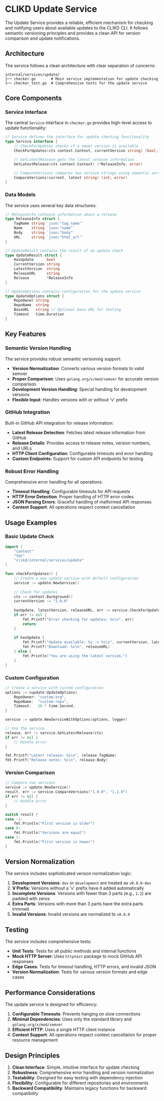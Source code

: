 # CLIKD Update Service

The Update Service provides a reliable, efficient mechanism for checking and notifying users about available updates to the CLIKD CLI. It follows semantic versioning principles and provides a clean API for version comparison and update notifications.

## Architecture

The service follows a clean architecture with clear separation of concerns:

```
internal/services/update/
├── checker.go       # Main service implementation for update checking
├── checker_test.go  # Comprehensive tests for the update service
```

## Core Components

### Service Interface

The central `Service` interface in `checker.go` provides high-level access to update functionality:

```go
// Service defines the interface for update checking functionality
type Service interface {
    // CheckForUpdates checks if a newer version is available
    CheckForUpdates(ctx context.Context, currentVersion string) (bool, string, string, error)

    // GetLatestRelease gets the latest release information
    GetLatestRelease(ctx context.Context) (*ReleaseInfo, error)

    // CompareVersions compares two version strings using semantic versioning
    CompareVersions(current, latest string) (int, error)
}
```

### Data Models

The service uses several key data structures:

```go
// ReleaseInfo contains information about a release
type ReleaseInfo struct {
    TagName string `json:"tag_name"`
    Name    string `json:"name"`
    Body    string `json:"body"`
    URL     string `json:"html_url"`
}

// UpdateResult contains the result of an update check
type UpdateResult struct {
    HasUpdate      bool
    CurrentVersion string
    LatestVersion  string
    ReleaseURL     string
    Release        *ReleaseInfo
}

// UpdateOptions contains configuration for the update service
type UpdateOptions struct {
    RepoOwner string
    RepoName  string
    BaseURL   string // Optional base URL for testing
    Timeout   time.Duration
}
```

## Key Features

### Semantic Version Handling

The service provides robust semantic versioning support:

- **Version Normalization**: Converts various version formats to valid semver
- **Proper Comparison**: Uses `golang.org/x/mod/semver` for accurate version comparison
- **Development Version Handling**: Special handling for development versions
- **Flexible Input**: Handles versions with or without 'v' prefix

### GitHub Integration

Built-in GitHub API integration for release information:

- **Latest Release Detection**: Fetches latest release information from GitHub
- **Release Details**: Provides access to release notes, version numbers, and URLs
- **HTTP Client Configuration**: Configurable timeouts and error handling
- **Custom Endpoints**: Support for custom API endpoints for testing

### Robust Error Handling

Comprehensive error handling for all operations:

- **Timeout Handling**: Configurable timeouts for API requests
- **HTTP Error Detection**: Proper handling of HTTP error codes
- **JSON Parsing Errors**: Graceful handling of malformed API responses
- **Context Support**: All operations respect context cancellation

## Usage Examples

### Basic Update Check

```go
import (
    "context"
    "fmt"
    "clikd/internal/services/update"
)

func checkForUpdates() {
    // Create a new update service with default configuration
    service := update.NewService()
    
    // Check for updates
    ctx := context.Background()
    currentVersion := "1.0.0"
    
    hasUpdate, latestVersion, releaseURL, err := service.CheckForUpdates(ctx, currentVersion)
    if err != nil {
        fmt.Printf("Error checking for updates: %v\n", err)
        return
    }
    
    if hasUpdate {
        fmt.Printf("Update available: %s -> %s\n", currentVersion, latestVersion)
        fmt.Printf("Download: %s\n", releaseURL)
    } else {
        fmt.Println("You are using the latest version.")
    }
}
```

### Custom Configuration

```go
// Create a service with custom configuration
options := &update.UpdateOptions{
    RepoOwner: "custom-org",
    RepoName:  "custom-repo",
    Timeout:   10 * time.Second,
}

service := update.NewServiceWithOptions(options, logger)

// Use the service
release, err := service.GetLatestRelease(ctx)
if err != nil {
    // Handle error
}

fmt.Printf("Latest release: %s\n", release.TagName)
fmt.Printf("Release notes: %s\n", release.Body)
```

### Version Comparison

```go
// Compare two versions
service := update.NewService()
result, err := service.CompareVersions("1.0.0", "1.1.0")
if err != nil {
    // Handle error
}

switch result {
case -1:
    fmt.Println("First version is older")
case 0:
    fmt.Println("Versions are equal")
case 1:
    fmt.Println("First version is newer")
}
```

## Version Normalization

The service includes sophisticated version normalization logic:

1. **Development Versions**: `dev` or `development` are treated as `v0.0.0-dev`
2. **V Prefix**: Versions without a 'v' prefix have it added automatically
3. **Incomplete Versions**: Versions with fewer than 3 parts (e.g., `1.2`) are padded with zeros
4. **Extra Parts**: Versions with more than 3 parts have the extra parts trimmed
5. **Invalid Versions**: Invalid versions are normalized to `v0.0.0`

## Testing

The service includes comprehensive tests:

- **Unit Tests**: Tests for all public methods and internal functions
- **Mock HTTP Server**: Uses `httptest` package to mock GitHub API responses
- **Edge Cases**: Tests for timeout handling, HTTP errors, and invalid JSON
- **Version Normalization**: Tests for various version formats and edge cases

## Performance Considerations

The update service is designed for efficiency:

1. **Configurable Timeouts**: Prevents hanging on slow connections
2. **Minimal Dependencies**: Uses only the standard library and `golang.org/x/mod/semver`
3. **Efficient HTTP**: Uses a single HTTP client instance
4. **Context Support**: All operations respect context cancellation for proper resource management

## Design Principles

1. **Clean Interface**: Simple, intuitive interface for update checking
2. **Robustness**: Comprehensive error handling and version normalization
3. **Testability**: Designed for easy testing with dependency injection
4. **Flexibility**: Configurable for different repositories and environments
5. **Backward Compatibility**: Maintains legacy functions for backward compatibility 

